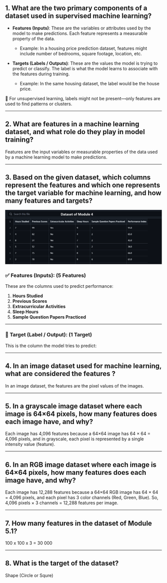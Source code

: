 ## 1. What are the two primary components of a dataset used in supervised machine learning?

- **Features (Inputs)**:
   These are the variables or attributes used by the model to make predictions. Each feature represents a measurable property of the data.

   * Example: In a housing price prediction dataset, features might include number of bedrooms, square footage, location, etc.

- **Targets (Labels / Outputs)**:
   These are the values the model is trying to predict or classify. The label is what the model learns to associate with the features during training.

   * Example: In the same housing dataset, the label would be the house price.

🧠 For unsupervised learning, labels might not be present—only features are used to find patterns or clusters.

---


## 2. What are features in a machine learning dataset, and what role do they play in model training?

Features are the input variables or measurable properties of the data used by a machine learning model to make predictions.

---


## 3. Based on the given dataset, which columns represent the features and which one represents the target variable for machine learning, and how many features and targets?

![alt text](sup/img1.png)

### ✅ **Features (Inputs): (5 Features)**

These are the columns used to predict performance:

1. **Hours Studied**
2. **Previous Scores**
3. **Extracurricular Activities**
4. **Sleep Hours**
5. **Sample Question Papers Practiced**

---

### 🎯 **Target (Label / Output): (1 Target)**

This is the column the model tries to predict:

---


## 4. In an image dataset used for machine learning, what are considered the features ?

In an image dataset, the features are the pixel values of the images.

---


## 5. In a grayscale image dataset where each image is 64×64 pixels, how many features does each image have, and why?

Each image has 4,096 features because a 64×64 image has 64 × 64 = 4,096 pixels, and in grayscale, each pixel is represented by a single intensity value (feature).

---


## 6. In an RGB image dataset where each image is 64×64 pixels, how many features does each image have, and why?

Each image has 12,288 features because a 64×64 RGB image has 64 × 64 = 4,096 pixels, and each pixel has 3 color channels (Red, Green, Blue).
So, 4,096 pixels × 3 channels = 12,288 features per image.

---


## 7. How many features in the dataset of Module 5.1?

100 x 100 x 3 = 30 000

---


## 8. What is the target of the dataset?

Shape (Circle or Squre)